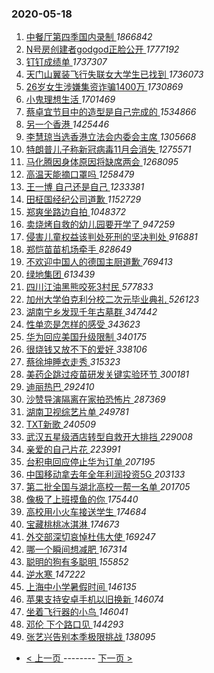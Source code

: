 ### 2020-05-18 
1. [ 中餐厅第四季国内录制 ](https://s.weibo.com/weibo?q=%23%E4%B8%AD%E9%A4%90%E5%8E%85%E7%AC%AC%E5%9B%9B%E5%AD%A3%E5%9B%BD%E5%86%85%E5%BD%95%E5%88%B6%23&Refer=top) *1866842*
1. [ N号房创建者godgod正脸公开 ](https://s.weibo.com/weibo?q=%23N%E5%8F%B7%E6%88%BF%E5%88%9B%E5%BB%BA%E8%80%85godgod%E6%AD%A3%E8%84%B8%E5%85%AC%E5%BC%80%23&Refer=top) *1777192*
1. [ 钉钉成绩单 ](https://s.weibo.com/weibo?q=%23%E9%92%89%E9%92%89%E6%88%90%E7%BB%A9%E5%8D%95%23&topic_ad=1&Refer=top) *1737307*
1. [ 天门山翼装飞行失联女大学生已找到 ](https://s.weibo.com/weibo?q=%23%E5%A4%A9%E9%97%A8%E5%B1%B1%E7%BF%BC%E8%A3%85%E9%A3%9E%E8%A1%8C%E5%A4%B1%E8%81%94%E5%A5%B3%E5%A4%A7%E5%AD%A6%E7%94%9F%E5%B7%B2%E6%89%BE%E5%88%B0%23&Refer=top) *1736073*
1. [ 26岁女生涉嫌集资诈骗1400万 ](https://s.weibo.com/weibo?q=%2326%E5%B2%81%E5%A5%B3%E7%94%9F%E6%B6%89%E5%AB%8C%E9%9B%86%E8%B5%84%E8%AF%88%E9%AA%971400%E4%B8%87%23&Refer=top) *1730869*
1. [ 小鬼理想生活 ](https://s.weibo.com/weibo?q=%23%E5%B0%8F%E9%AC%BC%E7%90%86%E6%83%B3%E7%94%9F%E6%B4%BB%23&topic_ad=1&Refer=top) *1701469*
1. [ 蔡卓宜节目中的造型是自己完成的 ](https://s.weibo.com/weibo?q=%23%E8%94%A1%E5%8D%93%E5%AE%9C%E8%8A%82%E7%9B%AE%E4%B8%AD%E7%9A%84%E9%80%A0%E5%9E%8B%E6%98%AF%E8%87%AA%E5%B7%B1%E5%AE%8C%E6%88%90%E7%9A%84%23&Refer=top) *1534866*
1. [ 另一个香港 ](https://s.weibo.com/weibo?q=%23%E5%8F%A6%E4%B8%80%E4%B8%AA%E9%A6%99%E6%B8%AF%23&Refer=top) *1425446*
1. [ 李慧琼当选香港立法会内委会主席 ](https://s.weibo.com/weibo?q=%23%E6%9D%8E%E6%85%A7%E7%90%BC%E5%BD%93%E9%80%89%E9%A6%99%E6%B8%AF%E7%AB%8B%E6%B3%95%E4%BC%9A%E5%86%85%E5%A7%94%E4%BC%9A%E4%B8%BB%E5%B8%AD%23&Refer=top) *1305668*
1. [ 特朗普儿子称新冠病毒11月会消失 ](https://s.weibo.com/weibo?q=%23%E7%89%B9%E6%9C%97%E6%99%AE%E5%84%BF%E5%AD%90%E7%A7%B0%E6%96%B0%E5%86%A0%E7%97%85%E6%AF%9211%E6%9C%88%E4%BC%9A%E6%B6%88%E5%A4%B1%23&Refer=top) *1275571*
1. [ 马化腾因身体原因将缺席两会 ](https://s.weibo.com/weibo?q=%E9%A9%AC%E5%8C%96%E8%85%BE%E5%9B%A0%E8%BA%AB%E4%BD%93%E5%8E%9F%E5%9B%A0%E5%B0%86%E7%BC%BA%E5%B8%AD%E4%B8%A4%E4%BC%9A&Refer=top) *1268095*
1. [ 高温天能摘口罩吗 ](https://s.weibo.com/weibo?q=%23%E9%AB%98%E6%B8%A9%E5%A4%A9%E8%83%BD%E6%91%98%E5%8F%A3%E7%BD%A9%E5%90%97%23&Refer=top) *1258479*
1. [ 王一博 自己还是自己 ](https://s.weibo.com/weibo?q=%E7%8E%8B%E4%B8%80%E5%8D%9A%20%E8%87%AA%E5%B7%B1%E8%BF%98%E6%98%AF%E8%87%AA%E5%B7%B1&Refer=top) *1233381*
1. [ 田柾国经纪公司道歉 ](https://s.weibo.com/weibo?q=%23%E7%94%B0%E6%9F%BE%E5%9B%BD%E7%BB%8F%E7%BA%AA%E5%85%AC%E5%8F%B8%E9%81%93%E6%AD%89%23&Refer=top) *1152729*
1. [ 郑爽坐路边自拍 ](https://s.weibo.com/weibo?q=%23%E9%83%91%E7%88%BD%E5%9D%90%E8%B7%AF%E8%BE%B9%E8%87%AA%E6%8B%8D%23&Refer=top) *1048372*
1. [ 卖烧烤自救的幼儿园要开学了 ](https://s.weibo.com/weibo?q=%23%E5%8D%96%E7%83%A7%E7%83%A4%E8%87%AA%E6%95%91%E7%9A%84%E5%B9%BC%E5%84%BF%E5%9B%AD%E8%A6%81%E5%BC%80%E5%AD%A6%E4%BA%86%23&Refer=top) *947259*
1. [ 侵害儿童权益该判处死刑的坚决判处 ](https://s.weibo.com/weibo?q=%E4%BE%B5%E5%AE%B3%E5%84%BF%E7%AB%A5%E6%9D%83%E7%9B%8A%E8%AF%A5%E5%88%A4%E5%A4%84%E6%AD%BB%E5%88%91%E7%9A%84%E5%9D%9A%E5%86%B3%E5%88%A4%E5%A4%84&Refer=top) *916881*
1. [ 郑恺苗苗机场牵手 ](https://s.weibo.com/weibo?q=%23%E9%83%91%E6%81%BA%E8%8B%97%E8%8B%97%E6%9C%BA%E5%9C%BA%E7%89%B5%E6%89%8B%23&Refer=top) *828649*
1. [ 不欢迎中国人的德国主厨道歉 ](https://s.weibo.com/weibo?q=%23%E4%B8%8D%E6%AC%A2%E8%BF%8E%E4%B8%AD%E5%9B%BD%E4%BA%BA%E7%9A%84%E5%BE%B7%E5%9B%BD%E4%B8%BB%E5%8E%A8%E9%81%93%E6%AD%89%23&Refer=top) *769413*
1. [ 绿地集团 ](https://s.weibo.com/weibo?q=%E7%BB%BF%E5%9C%B0%E9%9B%86%E5%9B%A2&Refer=top) *613439*
1. [ 四川江油黑熊咬死3村民 ](https://s.weibo.com/weibo?q=%23%E5%9B%9B%E5%B7%9D%E6%B1%9F%E6%B2%B9%E9%BB%91%E7%86%8A%E5%92%AC%E6%AD%BB3%E6%9D%91%E6%B0%91%23&Refer=top) *577833*
1. [ 加州大学伯克利分校二次元毕业典礼 ](https://s.weibo.com/weibo?q=%E5%8A%A0%E5%B7%9E%E5%A4%A7%E5%AD%A6%E4%BC%AF%E5%85%8B%E5%88%A9%E5%88%86%E6%A0%A1%E4%BA%8C%E6%AC%A1%E5%85%83%E6%AF%95%E4%B8%9A%E5%85%B8%E7%A4%BC&Refer=top) *526123*
1. [ 湖南宁乡发现千年古墓群 ](https://s.weibo.com/weibo?q=%23%E6%B9%96%E5%8D%97%E5%AE%81%E4%B9%A1%E5%8F%91%E7%8E%B0%E5%8D%83%E5%B9%B4%E5%8F%A4%E5%A2%93%E7%BE%A4%23&Refer=top) *347442*
1. [ 性单恋是怎样的感受 ](https://s.weibo.com/weibo?q=%23%E6%80%A7%E5%8D%95%E6%81%8B%E6%98%AF%E6%80%8E%E6%A0%B7%E7%9A%84%E6%84%9F%E5%8F%97%23&Refer=top) *343623*
1. [ 华为回应美国升级限制 ](https://s.weibo.com/weibo?q=%23%E5%8D%8E%E4%B8%BA%E5%9B%9E%E5%BA%94%E7%BE%8E%E5%9B%BD%E5%8D%87%E7%BA%A7%E9%99%90%E5%88%B6%23&Refer=top) *340175*
1. [ 很烧钱又放不下的爱好 ](https://s.weibo.com/weibo?q=%23%E5%BE%88%E7%83%A7%E9%92%B1%E5%8F%88%E6%94%BE%E4%B8%8D%E4%B8%8B%E7%9A%84%E7%88%B1%E5%A5%BD%23&Refer=top) *338106*
1. [ 蔡徐坤睡衣走秀 ](https://s.weibo.com/weibo?q=%E8%94%A1%E5%BE%90%E5%9D%A4%E7%9D%A1%E8%A1%A3%E8%B5%B0%E7%A7%80&Refer=top) *315323*
1. [ 美药企跳过疫苗研发关键实验环节 ](https://s.weibo.com/weibo?q=%23%E7%BE%8E%E8%8D%AF%E4%BC%81%E8%B7%B3%E8%BF%87%E7%96%AB%E8%8B%97%E7%A0%94%E5%8F%91%E5%85%B3%E9%94%AE%E5%AE%9E%E9%AA%8C%E7%8E%AF%E8%8A%82%23&Refer=top) *300181*
1. [ 迪丽热巴 ](https://s.weibo.com/weibo?q=%E8%BF%AA%E4%B8%BD%E7%83%AD%E5%B7%B4&Refer=top) *292410*
1. [ 沙赞导演隔离在家拍恐怖片 ](https://s.weibo.com/weibo?q=%23%E6%B2%99%E8%B5%9E%E5%AF%BC%E6%BC%94%E9%9A%94%E7%A6%BB%E5%9C%A8%E5%AE%B6%E6%8B%8D%E6%81%90%E6%80%96%E7%89%87%23&Refer=top) *287369*
1. [ 湖南卫视综艺片单 ](https://s.weibo.com/weibo?q=%23%E6%B9%96%E5%8D%97%E5%8D%AB%E8%A7%86%E7%BB%BC%E8%89%BA%E7%89%87%E5%8D%95%23&Refer=top) *249781*
1. [ TXT新歌 ](https://s.weibo.com/weibo?q=%23TXT%E6%96%B0%E6%AD%8C%23&Refer=top) *240509*
1. [ 武汉五星级酒店转型自救开大排挡 ](https://s.weibo.com/weibo?q=%23%E6%AD%A6%E6%B1%89%E4%BA%94%E6%98%9F%E7%BA%A7%E9%85%92%E5%BA%97%E8%BD%AC%E5%9E%8B%E8%87%AA%E6%95%91%E5%BC%80%E5%A4%A7%E6%8E%92%E6%8C%A1%23&Refer=top) *229008*
1. [ 亲爱的自己片花 ](https://s.weibo.com/weibo?q=%23%E4%BA%B2%E7%88%B1%E7%9A%84%E8%87%AA%E5%B7%B1%E7%89%87%E8%8A%B1%23&Refer=top) *223991*
1. [ 台积电回应停止华为订单 ](https://s.weibo.com/weibo?q=%23%E5%8F%B0%E7%A7%AF%E7%94%B5%E5%9B%9E%E5%BA%94%E5%81%9C%E6%AD%A2%E5%8D%8E%E4%B8%BA%E8%AE%A2%E5%8D%95%23&Refer=top) *207195*
1. [ 中国移动拿去年全年利润投资5G ](https://s.weibo.com/weibo?q=%E4%B8%AD%E5%9B%BD%E7%A7%BB%E5%8A%A8%E6%8B%BF%E5%8E%BB%E5%B9%B4%E5%85%A8%E5%B9%B4%E5%88%A9%E6%B6%A6%E6%8A%95%E8%B5%845G&Refer=top) *203133*
1. [ 第二批全国与湖北高校一帮一名单 ](https://s.weibo.com/weibo?q=%E7%AC%AC%E4%BA%8C%E6%89%B9%E5%85%A8%E5%9B%BD%E4%B8%8E%E6%B9%96%E5%8C%97%E9%AB%98%E6%A0%A1%E4%B8%80%E5%B8%AE%E4%B8%80%E5%90%8D%E5%8D%95&Refer=top) *201705*
1. [ 像极了上班摸鱼的你 ](https://s.weibo.com/weibo?q=%23%E5%83%8F%E6%9E%81%E4%BA%86%E4%B8%8A%E7%8F%AD%E6%91%B8%E9%B1%BC%E7%9A%84%E4%BD%A0%23&Refer=top) *175440*
1. [ 高校用小火车接送学生 ](https://s.weibo.com/weibo?q=%E9%AB%98%E6%A0%A1%E7%94%A8%E5%B0%8F%E7%81%AB%E8%BD%A6%E6%8E%A5%E9%80%81%E5%AD%A6%E7%94%9F&Refer=top) *174684*
1. [ 宝藏桃桃冰淇淋 ](https://s.weibo.com/weibo?q=%23%E5%AE%9D%E8%97%8F%E6%A1%83%E6%A1%83%E5%86%B0%E6%B7%87%E6%B7%8B%23&Refer=top) *174673*
1. [ 外交部深切哀悼杜伟大使 ](https://s.weibo.com/weibo?q=%E5%A4%96%E4%BA%A4%E9%83%A8%E6%B7%B1%E5%88%87%E5%93%80%E6%82%BC%E6%9D%9C%E4%BC%9F%E5%A4%A7%E4%BD%BF&Refer=top) *169247*
1. [ 哪一个瞬间想减肥 ](https://s.weibo.com/weibo?q=%23%E5%93%AA%E4%B8%80%E4%B8%AA%E7%9E%AC%E9%97%B4%E6%83%B3%E5%87%8F%E8%82%A5%23&Refer=top) *167314*
1. [ 聪明的狗有多聪明 ](https://s.weibo.com/weibo?q=%23%E8%81%AA%E6%98%8E%E7%9A%84%E7%8B%97%E6%9C%89%E5%A4%9A%E8%81%AA%E6%98%8E%23&Refer=top) *155852*
1. [ 逆水寒 ](https://s.weibo.com/weibo?q=%E9%80%86%E6%B0%B4%E5%AF%92&Refer=top) *147222*
1. [ 上海中小学暑假时间 ](https://s.weibo.com/weibo?q=%E4%B8%8A%E6%B5%B7%E4%B8%AD%E5%B0%8F%E5%AD%A6%E6%9A%91%E5%81%87%E6%97%B6%E9%97%B4&Refer=top) *146135*
1. [ 苹果支持安卓手机以旧换新 ](https://s.weibo.com/weibo?q=%E8%8B%B9%E6%9E%9C%E6%94%AF%E6%8C%81%E5%AE%89%E5%8D%93%E6%89%8B%E6%9C%BA%E4%BB%A5%E6%97%A7%E6%8D%A2%E6%96%B0&Refer=top) *146074*
1. [ 坐着飞行器的小鸟 ](https://s.weibo.com/weibo?q=%E5%9D%90%E7%9D%80%E9%A3%9E%E8%A1%8C%E5%99%A8%E7%9A%84%E5%B0%8F%E9%B8%9F&Refer=top) *146041*
1. [ 邓伦 下个路口见 ](https://s.weibo.com/weibo?q=%E9%82%93%E4%BC%A6%20%E4%B8%8B%E4%B8%AA%E8%B7%AF%E5%8F%A3%E8%A7%81&Refer=top) *144293*
1. [ 张艺兴告别本季极限挑战 ](https://s.weibo.com/weibo?q=%23%E5%BC%A0%E8%89%BA%E5%85%B4%E5%91%8A%E5%88%AB%E6%9C%AC%E5%AD%A3%E6%9E%81%E9%99%90%E6%8C%91%E6%88%98%23&Refer=top) *138095* 

- [ < 上一页 ](https://github.com/able8/weibo-hot-record/blob/master/2020-05-17.md) -------- [ 下一页 > ](https://github.com/able8/weibo-hot-record/blob/master/2020-05-19.md)